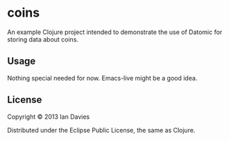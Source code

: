 # coins

An example Clojure project intended to demonstrate the use of Datomic for storing data about coins.

## Usage

Nothing special needed for now. Emacs-live might be a good idea.

## License

Copyright © 2013 Ian Davies

Distributed under the Eclipse Public License, the same as Clojure.
